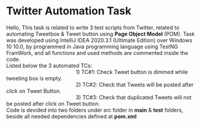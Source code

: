 # Twitter Automation Task 
Hello, This task is related to write 3 test scripts from Twitter, related to automating Tweetbox & Tweet button using <strong>Page Object Model</strong> (POM).
Task was developed using IntelliJ IDEA 2020.3.1 (Ultimate Edition) over Windows 10 10.0, by programmed in Java programming language using TestNG FramWork, and all functions and used methods are commented inside the code.</br>
Listed below the 3 automated TCs: </br>
&emsp;&emsp;&emsp;&emsp;&emsp;&emsp;&emsp;&emsp;&emsp;&emsp;&emsp;&emsp;&emsp;       1) TC#1: Check Tweet button is dimmed while tweeting box is empty. </br>
&emsp;&emsp;&emsp;&emsp;&emsp;&emsp;&emsp;&emsp;&emsp;&emsp;&emsp;&emsp;&emsp;       2) TC#2: Check that Tweets will be posted after click on Tweet Button. </br>
&emsp;&emsp;&emsp;&emsp;&emsp;&emsp;&emsp;&emsp;&emsp;&emsp;&emsp;&emsp;&emsp;       3) TC#3: Check that duplicated Tweets will not be posted after click on Tweet button. </br>
Code is devided into two folders under src folder in <strong>main</strong> & <strong>test</strong> folders, beside all needed dependencies defined at <strong>pom.xml</strong> 


